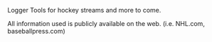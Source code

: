 Logger Tools for hockey streams and more to come.

All information used is publicly available on the web. (i.e. NHL.com, baseballpress.com)
